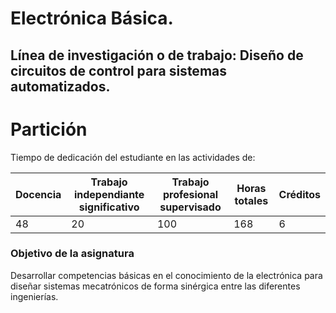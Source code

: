 # Electrónica Básica.
##     Línea de investigación o de trabajo: Diseño de circuitos de control para sistemas automatizados.


# Partición 
Tiempo de dedicación del estudiante en las actividades de: 

| Docencia| Trabajo independiante significativo|Trabajo profesional supervisado|Horas totales| Créditos |            
| --------| -----------------------------------|-------------------------------|-------------| ---------|
| 48      |                          20        |                100            |          168|         6|


###  Objetivo de la asignatura

Desarrollar competencias básicas en el conocimiento de la electrónica para diseñar sistemas mecatrónicos de forma sinérgica entre las diferentes ingenierías. 


